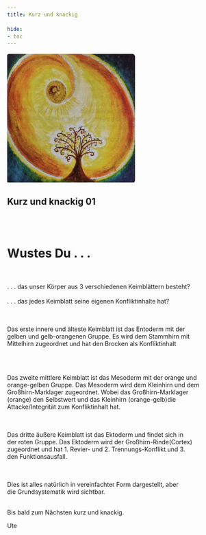 ```yaml
---
title: Kurz und knackig

hide:
- toc
---
```


<style>
img {
  width: 300px;
  max-width: 99%
}
</style>

![](../img/k-und-k-2023-01-25.png)

## **Kurz und knackig 01**
<br><br>
# **Wustes Du . . .**
<br><br>
. . . das unser Körper aus 3 verschiedenen Keimblättern besteht?
<br><br>
. . . das jedes Keimblatt seine eigenen Konfliktinhalte hat?

<br><br>
Das erste innere und älteste Keimblatt ist das Entoderm mit der   
gelben und gelb-orangenen Gruppe. Es wird dem Stammhirn mit   
Mittelhirn zugeordnet und hat den Brocken als Konfliktinhalt  

<br><br>

Das zweite mittlere Keimblatt ist das Mesoderm mit der orange und  
orange-gelben Gruppe. Das Mesoderm wird dem Kleinhirn und dem  
Großhirn-Marklager zugeordnet. Wobei das Großhirn-Marklager  
(orange) den Selbstwert und das Kleinhirn (orange-gelb)die  
 Attacke/Integrität zum Konfliktinhalt hat.  

<br><br>
Das dritte äußere Keimblatt ist das Ektoderm und findet sich in  
der roten Gruppe. Das Ektoderm wird der Großhirn-Rinde(Cortex)  
zugeordnet und hat 1. Revier- und 2. Trennungs-Konflikt und 3.  
den Funktionsausfall.

<br><br>
Dies ist alles natürlich in vereinfachter Form dargestellt, aber  
die Grundsystematik wird sichtbar.
<br><br>

Bis bald zum Nächsten kurz und knackig.


Ute
